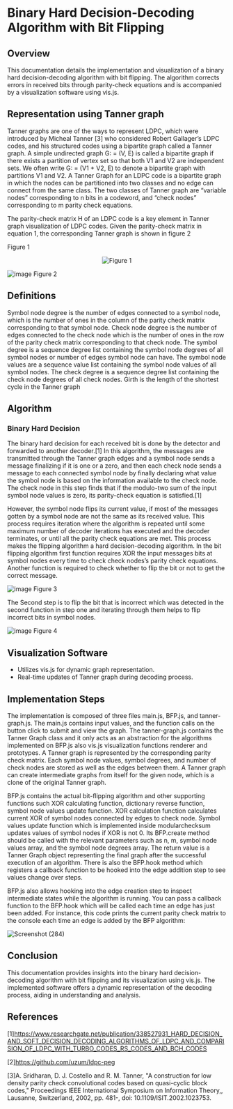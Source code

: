 # Binary Hard Decision-Decoding Algorithm with Bit Flipping

## Overview

This documentation details the implementation and visualization of a binary hard decision-decoding algorithm with bit flipping. The algorithm corrects errors in received bits through parity-check equations and is accompanied by a visualization software using vis.js.

## Representation using Tanner graph 


Tanner graphs are one of the ways to represent LDPC, which were introduced by Micheal Tanner [3] who considered Robert Gallager’s LDPC codes, and his structured codes using a bipartite graph called a Tanner graph. A simple undirected graph G: = (V, E) is called a bipartite graph if there exists a partition of vertex set so that both V1 and V2 are independent sets. We often write G: = (V1 + V2, E) to denote a bipartite graph with partitions V1 and V2. A Tanner Graph for an LDPC code is a bipartite graph in which the nodes can be partitioned into two classes and no edge can connect from the same class. The two classes of Tanner graph are “variable nodes” corresponding to n bits in a codeword, and “check nodes” corresponding to m parity check equations.

The parity-check matrix H of an LDPC code is a key element in Tanner graph visualization of LDPC codes. Given the parity-check matrix in equation 1, the corresponding Tanner graph is shown in figure 2 

Figure 1
<p align="center">
  <img src="https://github.com/ordinarysoftware/LDPC_BIT_FLIPPING/assets/71903387/625762a4-f8e9-441c-8165-c66d65eb25c0" alt="Figure 1">
</p>


![image](https://github.com/ordinarysoftware/LDPC_BIT_FLIPPING/assets/71903387/0545d270-6d95-4187-9891-d12335433209)
Figure 2



## Definitions
Symbol node degree is the number of edges connected to a symbol node, which is the number of ones in the column of the parity check matrix corresponding to that symbol node. Check node degree is the number of edges connected to the check node which is the number of ones in the row of the parity check matrix corresponding to that check node. The symbol degree is a sequence degree list containing the symbol node degrees of all symbol nodes or number of edges symbol node can have. The symbol node values are a sequence value list containing the symbol node values of all symbol nodes. The check degree is a sequence degree list containing the check node degrees of all check nodes. Girth is the length of the shortest cycle in the Tanner graph

## Algorithm

### Binary Hard Decision

The binary hard decision for each received bit is done by the detector and forwarded to another decoder.[1] In this algorithm, the messages are transmitted through the Tanner graph edges and a symbol node sends a message finalizing if it is one or a zero, and then each check node sends a message to each connected symbol node by finally declaring what value the symbol node is based on the information available to the check node. The check node in this step finds that if the modulo-two sum of the input symbol node values is zero, its parity-check equation is satisfied.[1]

However, the symbol node flips its current value, if most of the messages gotten by a symbol node are not the same as its received value. This process requires iteration where the algorithm is repeated until some maximum number of decoder iterations has executed and the decoder terminates, or until all the parity check equations are met. 
This process makes the flipping algorithm a hard decision-decoding algorithm.
In the bit flipping algorithm first function requires XOR the input messages bits at symbol nodes every time to check check nodes’s parity check equations. Another function is required to check whether to flip the bit or not to get the correct message. 


![image](https://github.com/ordinarysoftware/LDPC_BIT_FLIPPING/assets/71903387/e46a37a3-c28c-4b29-8482-a0e075e26303)
Figure 3


The Second step is to flip the bit that is incorrect which was detected in the second function in step one and iterating through them helps to flip incorrect bits in symbol nodes.

       
![image](https://github.com/ordinarysoftware/LDPC_BIT_FLIPPING/assets/71903387/b8b56196-b972-4342-b4df-35e575ce3ec1)
Figure 4


## Visualization Software

- Utilizes vis.js for dynamic graph representation.
- Real-time updates of Tanner graph during decoding process.

## Implementation Steps
The implementation is composed of three files main.js, BFP.js, and tanner-graph.js. The main.js contains input values, and the function calls on the button click to submit and view the graph. The tanner-graph.js contains the Tanner Graph class and it only acts as an abstraction for the algorithms implemented on BFP.js also vis.js visualization functions renderer and prototypes. A Tanner graph is represented by the corresponding parity check matrix. Each symbol node values, symbol degrees, and number of check nodes are stored as well as the edges between them. A Tanner graph can create intermediate graphs from itself for the given node, which is a clone of the original Tanner graph. 

BFP.js contains the actual bit-flipping algorithm and other supporting functions such XOR calculating function, dictionary reverse function, symbol node values update function. XOR calculation function calculates current XOR of symbol nodes connected by edges to check node. Symbol values update function which is implemented inside modularchecksum updates values of symbol nodes if XOR is not 0. Its BFP.create method should be called with the relevant parameters such as n, m, symbol node values array, and the symbol node degrees array. The return value is a Tanner Graph object representing the final graph after the successful execution of an algorithm. There is also the BFP.hook method which registers a callback function to be hooked into the edge addition step to see values change over steps.

BFP.js also allows hooking into the edge creation step to inspect intermediate states while the algorithm is running. You can pass a callback function to the BFP.hook which will be called each time an edge has just been added. For instance, this code prints the current parity check matrix to the console each time an edge is added by the BFP algorithm:


![Screenshot (284)](https://github.com/ordinarysoftware/LDPC_BIT_FLIPPING/assets/71903387/c4508677-7079-4421-979c-f65c4133185a)




## Conclusion

This documentation provides insights into the binary hard decision-decoding algorithm with bit flipping and its visualization using vis.js. The implemented software offers a dynamic representation of the decoding process, aiding in understanding and analysis.

## References
[1]https://www.researchgate.net/publication/338527931_HARD_DECISION_AND_SOFT_DECISION_DECODING_ALGORITHMS_OF_LDPC_AND_COMPARISION_OF_LDPC_WITH_TURBO_CODES_RS_CODES_AND_BCH_CODES


[2]https://github.com/uzum/ldpc-peg


[3]A. Sridharan, D. J. Costello and R. M. Tanner, "A construction for low density parity check convolutional codes based on quasi-cyclic block codes," Proceedings IEEE International Symposium on Information Theory,, Lausanne, Switzerland, 2002, pp. 481-, doi: 10.1109/ISIT.2002.1023753.
